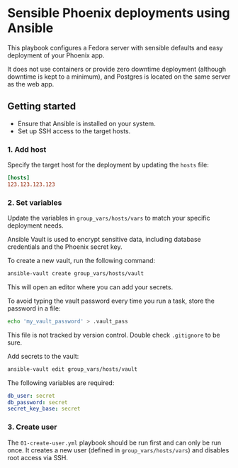 # Sensible Phoenix deployments using Ansible

This playbook configures a Fedora server with sensible defaults and easy deployment of your Phoenix app.

It does not use containers or provide zero downtime deployment (although downtime is kept to a minimum), and Postgres is located on the same server as the web app.

## Getting started

- Ensure that Ansible is installed on your system.
- Set up SSH access to the target hosts.

### 1. Add host

Specify the target host for the deployment by updating the `hosts` file:

```ini
[hosts]
123.123.123.123
```

### 2. Set variables

Update the variables in `group_vars/hosts/vars` to match your specific deployment needs.

Ansible Vault is used to encrypt sensitive data, including database credentials and the Phoenix secret key.

To create a new vault, run the following command:

```bash
ansible-vault create group_vars/hosts/vault
```

This will open an editor where you can add your secrets.

To avoid typing the vault password every time you run a task, store the password in a file:

```bash
echo 'my_vault_password' > .vault_pass
```

This file is not tracked by version control. Double check `.gitignore` to be sure.

Add secrets to the vault:

```bash
ansible-vault edit group_vars/hosts/vault
```

The following variables are required:

```yaml
db_user: secret
db_password: secret
secret_key_base: secret
```

### 3. Create user

The `01-create-user.yml` playbook should be run first and can only be run once. It creates a new user (defined in `group_vars/hosts/vars`) and disables root access via SSH.
